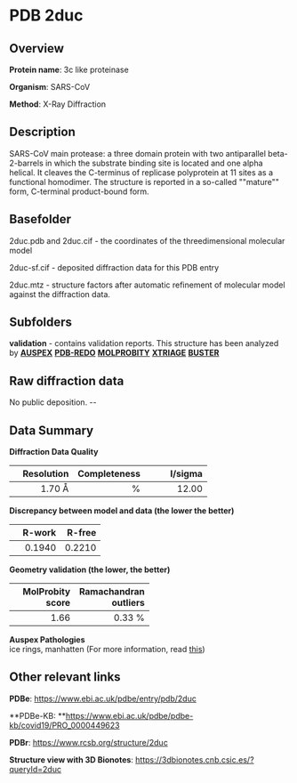 # PDB 2duc

## Overview

**Protein name**: 3c like proteinase

**Organism**: SARS-CoV

**Method**: X-Ray Diffraction

## Description

SARS-CoV main protease: a three domain protein with two antiparallel beta-2-barrels in which the substrate binding site is located and one alpha helical. It cleaves the C-terminus of replicase polyprotein at 11 sites as a functional homodimer. The structure is reported in a so-called ""mature"" form, C-terminal product-bound form.

## Basefolder

2duc.pdb and 2duc.cif - the coordinates of the threedimensional molecular model

2duc-sf.cif - deposited diffraction data for this PDB entry

2duc.mtz - structure factors after automatic refinement of molecular model against the diffraction data.

## Subfolders





**validation** - contains validation reports. This structure has been analyzed by [**AUSPEX**](https://github.com/thorn-lab/coronavirus_structural_task_force/tree/master/pdb/3c_like_proteinase/SARS-CoV/2duc/validation/auspex) [**PDB-REDO**](https://github.com/thorn-lab/coronavirus_structural_task_force/tree/master/pdb/3c_like_proteinase/SARS-CoV/2duc/validation/pdb-redo) [**MOLPROBITY**](https://github.com/thorn-lab/coronavirus_structural_task_force/tree/master/pdb/3c_like_proteinase/SARS-CoV/2duc/validation/molprobity) [**XTRIAGE**](https://github.com/thorn-lab/coronavirus_structural_task_force/blob/master/pdb/3c_like_proteinase/SARS-CoV/2duc/validation/Xtriage_output.log) [**BUSTER**](https://www.globalphasing.com/buster/wiki/index.cgi?Covid19Pdb2DUC) 



## Raw diffraction data

No public deposition. --<br> 

## Data Summary
**Diffraction Data Quality**

|   | Resolution | Completeness| I/sigma |
|---|-------------:|----------------:|--------------:|
|   |1.70 Å|      %|<img width=50/>12.00|

**Discrepancy between model and data (the lower the better)**

|   | **R-work**| **R-free**   
|---|-------------:|----------------:|           
||  0.1940|  0.2210|

**Geometry validation (the lower, the better)**

|   |**MolProbity<br>score**| **Ramachandran<br>outliers** 
|---|-------------:|----------------:|
||  1.66|  0.33 %|

**Auspex Pathologies**<br> ice rings, manhatten (For more information, read [this](https://github.com/thorn-lab/coronavirus_structural_task_force/blob/master/pdb/3c_like_proteinase/SARS-CoV/2duc/validation/auspex/2duc_auspex_comments.txt))

 



## Other relevant links 
**PDBe**:  https://www.ebi.ac.uk/pdbe/entry/pdb/2duc

**PDBe-KB: **https://www.ebi.ac.uk/pdbe/pdbe-kb/covid19/PRO_0000449623 
 
**PDBr**: https://www.rcsb.org/structure/2duc 

**Structure view with 3D Bionotes**: https://3dbionotes.cnb.csic.es/?queryId=2duc

